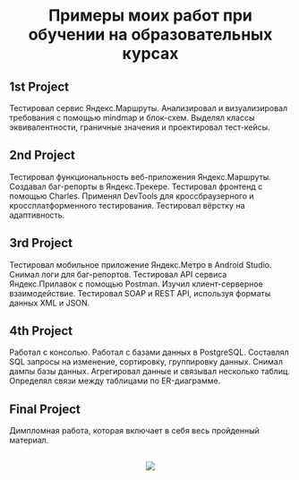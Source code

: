 <h1 align="center">Примеры моих работ при обучении на образовательных курсах</h1>

## 1st Project
Тестировал сервис Яндекс.Маршруты. Анализировал и визуализировал требования с помощью mindmap и блок-схем. Выделял классы эквивалентности, граничные значения и проектировал тест-кейсы. 

## 2nd Project
Тестировал функциональность веб-приложения Яндекс.Маршруты.  Создавал баг-репорты в Яндекс.Трекере. Тестировал фронтенд с помощью Charles. Применял DevTools для кроссбраузерного и кроссплатформенного тестирования. Тестировал вёрстку на адаптивность.

## 3rd Project
Тестировал мобильное приложение Яндекс.Метро в Android Studio. Снимал логи для баг-репортов. Тестировал API сервиса Яндекс.Прилавок с помощью Postman. Изучил клиент-серверное взаимодействие. Тестировал SOAP и REST API, используя форматы данных XML и JSON.

## 4th Project
Работал с консолью. Работал с базами данных в PostgreSQL. Составлял SQL запросы на изменение, сортировку, группировку данных. Снимал дампы базы данных. Агрегировал данные и связывал несколько таблиц. Определял связи между таблицами по ER-диаграмме.

## Final Project
Димпломная работа, которая включает в себя весь пройденный материал.

<h2 align="center">
<img src = "https://devrix.com/wp-content/uploads/2020/12/never-skip-QA.jpg">
</h2>
